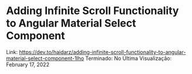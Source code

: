 # Adding Infinite Scroll Functionality to Angular Material Select Component

Link: https://dev.to/haidarz/adding-infinite-scroll-functionality-to-angular-material-select-component-1lho
Terminado: No
Última Visualização: February 17, 2022